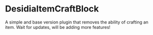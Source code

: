 # DesidiaItemCraftBlock
A simple and base version plugin that removes the ability of crafting an item. Wait for updates, will be adding more features!
